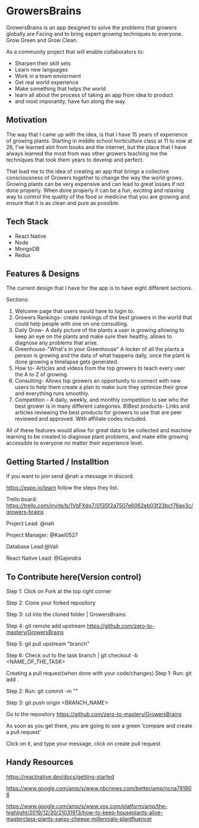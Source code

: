 # GrowersBrains
GrowersBrains is an app designed to solve the problems that growers globally are Facing and to bring expert growing techniques to everyone. Grow Green and Grow Clean.

As a community project that will enable collaborators to:
- Sharpen their skill sets
- Learn new languages
- Work in a team enviorment
- Get real world experience
- Make something that helps the world
- learn all about the process of taking an app from idea to product
- and most imporantly, have fun along the way.


## Motivation
The way that I came up with the idea, is that I have 15 years of experience of growing plants. Starting in middle school horticulture class at 11 to now at 26, I've learned alot from books and the internet, but the place that I have always learned the most from was other growers teaching me the techniques that took them years to develop and perfect.

That lead me to the idea of creating an app that brings a collective consciousness of Growers together to change the way the world grows. Growing plants can be very expensive and can lead to great losses if not done properly. When done properly it can be a fun, exciting and relaxing way to control the quality of the food or medicine that you are growing and ensure that it is as clean and pure as possible.

## Tech Stack
- React Native
- Node
- MongoDB
- Redux

## Features & Designs
The current design that I have for the app is to have eight different sections.

Sections: 
1) Welcome page that users would have to login to. 
2) Growers Rankings- create rankings of the best growers in the world that could help people with one on one consulting. 
3) Daily Grow- A daily picture of the plants a user is growing allowing to keep an eye on the plants and make sure their healthy, allows to diagnose any problems that arise. 
4) Greenhouse-"What's in your Greenhouse" A locker of all the plants a person is growing and the data of what happens daily, once the plant is done growing a timelapse gets generated. 
5) How to- Articles and videos from the top growers to teach every user the A to Z of growing. 
6) Consulting- Allows top growers an opportunity to connect with new users to help them create a plan to make sure they optimize their grow and everything runs smoothly. 
7) Competition - A daily, weekly, and monthly competition to see who the best grower is in many different categories. 8)Best products- Links and articles reviewing the best products for growers to use that are peer reviewed and approved. With affiliate codes included.


All of these features would allow for great data to be collected and machine learning to be created to diagnose plant problems, and make elite growing accessible to everyone no matter their experience level.

## Getting Started / Installtion
If you want to join send @nah a message in discord.

https://expo.io/learn follow the steps they list. 

Trello board: https://trello.com/invite/b/1VgFXdo7/0135f2a7507e6062eb03f23bcf76ae3c/growers-brains

Project Lead: @nah

Project Manager: @Kael0527

Database Lead:@Vali

React Native Lead: @Gajendra

## To Contribute here(Version control)
Step 1: Click on Fork at the top right corner

Step 2: Clone your forked repository

Step 3: cd into the cloned folder | GrowersBrains

Step 4: git remote add upstream https://github.com/zero-to-mastery/GrowersBrains

Step 5: git pull upstream "branch"

Step 6: Check out to the task branch | git checkout -b <NAME_OF_THE_TASK>

Creating a pull request(when done with your code/changes)
Step 1: Run: git add .

Step 2: Run: git commit -m ""

Step 3: git push origin <BRANCH_NAME>

Go to the repository https://github.com/zero-to-mastery/GrowersBrains

As soon as you get there, you are going to see a green ‘compare and create a pull request’

Click on it, and type your message, click on create pull request

## Handy Resources

https://reactnative.dev/docs/getting-started

https://www.google.com/amp/s/www.nbcnews.com/better/amp/ncna781806

https://www.google.com/amp/s/www.vox.com/platform/amp/the-highlight/2019/12/30/21031913/how-to-keep-houseplants-alive-masterclass-plants-swiss-cheese-millennials-plantfluencer
